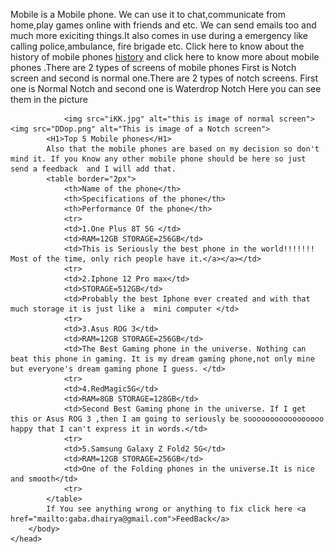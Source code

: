 <html>
    <head>
        <title>Mobile</title>
        <body>
            <p size="5"> Mobile is a Mobile phone. We can use it to chat,communicate from home,play games online with friends and etc. We can send emails too and much more exiciting things.It also comes in use during a emergency like calling police,ambulance, fire brigade etc. Click here to know about the history of mobile phones <a href="https://en.wikipedia.org/wiki/History_of_mobile_phones">history</a> and click here to know more about mobile phones <a href="https://en.wikipedia.org/wiki/mobile_phones"></a>.There are 2 types of screens of mobile phones First is Notch screen and second is normal one.There are 2 types of notch screens. First one is Normal Notch and second one is Waterdrop Notch Here you can see them in the picture

                
                <img src="iKK.jpg" alt="this is image of normal screen">   <img src="DDop.png" alt="This is image of a Notch screen"> 
            <H1>Top 5 Mobile phones</H1>
            Also that the mobile phones are based on my decision so don't mind it. If you Know any other mobile phone should be here so just send a feedback  and I will add that.
            <table border="2px">
                <th>Name of the phone</th>
                <th>Specifications of the phone</th>
                <th>Performance Of the phone</th>
                <tr>
                <td>1.One Plus 8T 5G </td>
                <td>RAM=12GB STORAGE=256GB</td>
                <td>This is Seriously the best phone in the world!!!!!!! Most of the time, only rich people have it.</a></a></td>
                <tr>
                <td>2.Iphone 12 Pro max</td>
                <td>STORAGE=512GB</td>
                <td>Probably the best Iphone ever created and with that much storage it is just like a  mini computer </td>
                <tr>
                <td>3.Asus ROG 3</td>
                <td>RAM=12GB STORAGE=256GB</td>
                <td>The Best Gaming phone in the universe. Nothing can beat this phone in gaming. It is my dream gaming phone,not only mine but everyone's dream gaming phone I guess. </td>
                <tr>
                <td>4.RedMagic5G</td>
                <td>RAM=8GB STORAGE=128GB</td> 
                <td>Second Best Gaming phone in the universe. If I get this or Asus ROG 3 ,then I am going to seriously be sooooooooooooooooo happy that I can't express it in words.</td> 
                <tr>
                <td>5.Samsung Galaxy Z Fold2 5G</td>
                <td>RAM=12GB STORAGE=256GB</td> 
                <td>One of the Folding phones in the universe.It is nice and smooth</td> 
                <tr>
            </table>
            If You see anything wrong or anything to fix click here <a href="mailto:gaba.dhairya@gmail.com">FeedBack</a>
        </body> 
    </head>
</html>
